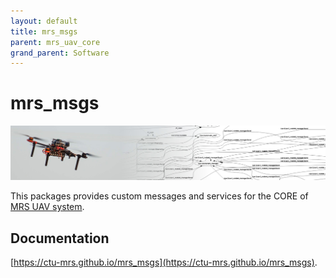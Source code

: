 ```yaml
---
layout: default
title: mrs_msgs
parent: mrs_uav_core
grand_parent: Software
---
```

# mrs_msgs

![](fig/thumbnail.jpg)

This packages provides custom messages and services for the CORE of [MRS UAV system](https://github.com/ctu-mrs/mrs_uav_system).

## Documentation

[https://ctu-mrs.github.io/mrs_msgs](https://ctu-mrs.github.io/mrs_msgs).
